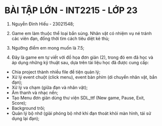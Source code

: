 # BÀI TẬP LỚN - INT2215 - LỚP 23

1. Nguyễn Đình Hiếu - 23021548;

2. Game em làm thuộc thể loại bắn súng. Nhân vật có nhiệm vụ né tránh các viên đạn, đồng thời tìm cách tiêu diệt kẻ thù;

3. Ngưỡng điểm em mong muốn là 7.5;

4. Đây là game em tự viết với đồ họa đơn giản (2), trong đó em đã học và áp dụng những kỹ thuật sau, dựa trên tài liệu học đã được cung cấp:
- Chia project thành nhiều file để tiện quản lý;
- Xử lý event chuột (click menu), event bàn phím (di chuyển nhân vật, bắn đạn);
- Xử lý va chạm (giữa đạn và nhân vật);
- Âm thanh và nhạc nền;
- Tạo Menu đơn giản dùng thư viện SDL_ttf (New game, Pause, Exit, Score);
- Background trôi;
- Quản lý bộ nhớ (giải phóng bộ nhớ khi đạn thoát khỏi màn hình, tái sử dụng lại đạn);

